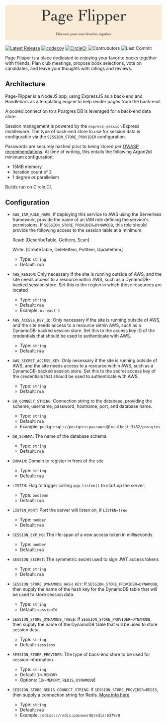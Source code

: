 ![page-flipper](img/repo-banner.png)

[![Latest Release](https://img.shields.io/github/v/release/Ubunfu/page-flipper)](https://github.com/Ubunfu/page-flipper/releases)
[![codecov](https://codecov.io/gh/Ubunfu/page-flipper/branch/master/graph/badge.svg?token=D2SOLR1VOK)](https://codecov.io/gh/Ubunfu/page-flipper)
[![CircleCI](https://img.shields.io/circleci/build/github/Ubunfu/page-flipper?logo=circleci)](https://app.circleci.com/pipelines/github/Ubunfu/page-flipper)
![Contrubutors](https://img.shields.io/github/contributors/Ubunfu/page-flipper?color=blue)
![Last Commit](https://img.shields.io/github/last-commit/Ubunfu/page-flipper)

Page Flipper is a place dedicated to enjoying your favorite books together with friends. 
Plan club meetings, propose book selections, vote on candidates, and leave your thoughts 
with ratings and reviews.

## Architecture
Page-Flipper is a NodeJS app, using ExpressJS as a back-end and Handlebars as a templating
engine to help render pages from the back-end.  

A pooled connection to a Postgres DB is leveraged for a back-end data store.

Session management is powered by the `express-session` Express middleware.  The type of 
back-end store to use for session data is configurable via the `SESSION_STORE_PROVIDER` 
configuration.

Passwords are securely hashed prior to being stored per 
[OWASP recommendations](https://cheatsheetseries.owasp.org/cheatsheets/Password_Storage_Cheat_Sheet.html).
At time of writing, this entails the following Argon2id minimum configuration:
* 15MB memory
* Iteration count of 2
* 1 degree or parallelism

Builds run on Circle CI.

## Configuration
* `AWS_IAM_ROLE_NAME`: If deploying this service to AWS using the Serverless 
  framework, provide the name of an IAM role defining the service's permissions. If
  `SESSION_STORE_PROVIDER=DYNAMODB`, this role should provide the following access to
  the session table at a minimum: 
  
  Read: [DescribeTable, GetItem, Scan]
  
  Write: [CreateTable, DeleteItem, PutItem, UpdateItem]
  
  * Type: `string`
  * Default: n/a
* `AWS_REGION`: Only necessary if the site is running outside of AWS, and the site needs
    access to a resource within AWS, such as a DynamoDB-backed session store. Set this to
    the region in which those resources are located
    * Type: `string`
    * Default: n/a
    * Example: `us-east-1`
* `AWS_ACCESS_KEY_ID`: Only necessary if the site is running outside of AWS, and the site needs
    access to a resource within AWS, such as a DynamoDB-backed session store. Set this to
    the access key ID of the credentials that should be used to authenticate with AWS.
    * Type: `string`
    * Default: n/a
* `AWS_SECRET_ACCESS_KEY`: Only necessary if the site is running outside of AWS, and the site needs
    access to a resource within AWS, such as a DynamoDB-backed session store. Set this to
    the secret access key of the credentials that should be used to authenticate with AWS.
    * Type: `string`
    * Default: n/a
* `DB_CONNECT_STRING`: Connection string to the database, providing the scheme, 
    username, password, hostname, port, and database name. 
  * Type: `string`
  * Default: n/a
  * Example: `postgresql://postgres:password@localhost:5432/postgres`
* `DB_SCHEMA`: The name of the database schema
  * Type: `string`
  * Default: n/a
* `DOMAIN`: Domain to register in front of the site
  * Type: `string`
  * Default: n/a
* `LISTEN`: Flag to trigger calling `app.listen()` to start up the server.
  * Type: `boolean`
  * Default: n/a
* `LISTEN_PORT`: Port the server will listen on, if `LISTEN=true`
  * Type: `number`
  * Default: n/a
* `SESSION_EXP_MS`: The life-span of a new access token in milliseconds.
  * Type: `number`
  * Default: n/a
* `SESSION_SECRET`: The symmetric secret used to sign JWT access tokens
  * Type: `string`
  * Default: n/a
* `SESSION_STORE_DYNAMODB_HASH_KEY`: If `SESSION_STORE_PROVIDER=DYNAMODB`, then supply the name
  of the hash key for the DynamoDB table that will be used to store session data.
  * Type: `string`
  * Default: `sessionId`
* `SESSION_STORE_DYNAMODB_TABLE`: If `SESSION_STORE_PROVIDER=DYNAMODB`, then supply the name
  of the DynamoDB table that will be used to store session data.
  * Type: `string`
  * Default: `sessions`
* `SESSION_STORE_PROVIDER`: The type of back-end store to be used for session information. 
  * Type: `string`
  * Default: `IN-MEMORY`
  * Options: [`IN-MEMORY`, `REDIS`, `DYNAMODB`]
* `SESSION_STORE_REDIS_CONNECT_STRING`: If `SESSION_STORE_PROVIDER=REDIS`, then supply a connection 
  string for Redis.  [More info here](https://www.npmjs.com/package/redis).
  * Type: `string`
  * Default: n/a
  * Example: `rediss://redis:password@redis:6379/0`